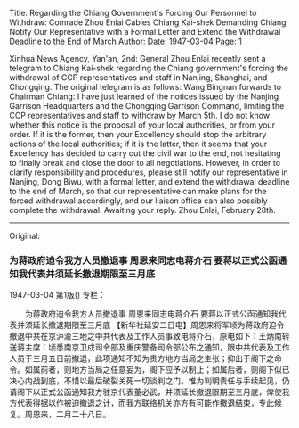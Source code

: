 Title: Regarding the Chiang Government's Forcing Our Personnel to Withdraw: Comrade Zhou Enlai Cables Chiang Kai-shek Demanding Chiang Notify Our Representative with a Formal Letter and Extend the Withdrawal Deadline to the End of March
Author:
Date: 1947-03-04
Page: 1

Xinhua News Agency, Yan'an, 2nd: General Zhou Enlai recently sent a telegram to Chiang Kai-shek regarding the Chiang government's forcing the withdrawal of CCP representatives and staff in Nanjing, Shanghai, and Chongqing. The original telegram is as follows: Wang Bingnan forwards to Chairman Chiang: I have just learned of the notices issued by the Nanjing Garrison Headquarters and the Chongqing Garrison Command, limiting the CCP representatives and staff to withdraw by March 5th. I do not know whether this notice is the proposal of your local authorities, or from your order. If it is the former, then your Excellency should stop the arbitrary actions of the local authorities; if it is the latter, then it seems that your Excellency has decided to carry out the civil war to the end, not hesitating to finally break and close the door to all negotiations. However, in order to clarify responsibility and procedures, please still notify our representative in Nanjing, Dong Biwu, with a formal letter, and extend the withdrawal deadline to the end of March, so that our representative can make plans for the forced withdrawal accordingly, and our liaison office can also possibly complete the withdrawal. Awaiting your reply. Zhou Enlai, February 28th.



<hr /> 

Original: 


### 为蒋政府迫令我方人员撤退事  周恩来同志电蒋介石  要蒋以正式公函通知我代表并须延长撤退期限至三月底

1947-03-04
第1版()
专栏：

　　为蒋政府迫令我方人员撤退事
    周恩来同志电蒋介石
    要蒋以正式公函通知我代表并须延长撤退期限至三月底
    【新华社延安二日电】周恩来将军顷为蒋政府迫令撤退中共在京沪渝三地之中共代表及工作人员事致电蒋介石，原电如下：王炳南转送蒋主席：顷悉南京卫戍司令部及重庆警备司令部公布之通知，限中共代表及工作人员于三月五日前撤退，此项通知不知为贵方地方当局之主张；抑出于阁下之命令。如属前者，则地方当局之任意妄为，阁下应予以制止；如属后者，则阁下似已决心内战到底，不惜以最后破裂关死一切谈判之门。惟为判明责任与手续起见，仍请阁下以正式公函通知我方驻京代表董必武，并须延长撤退限期至三月底，俾使我方代表得据以作被迫撤退之计，而我方联络机关亦方有可能作撤退结束，专此候复。周恩来，二月二十八日。
